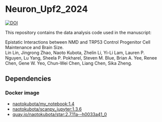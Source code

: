 # Neuron_Upf2_2024

[![DOI](https://zenodo.org/badge/779777606.svg)](https://zenodo.org/doi/10.5281/zenodo.10899647)

This repository contains the data analysis code used in the manuscript:

Epistatic Interactions between NMD and TRP53 Control Progenitor Cell Maintenance and Brain Size.<br>
Lin Lin, Jingrong Zhao, Naoto Kubota, Zhelin Li, Yi-Li Lam, Lauren P. Nguyen, Lu Yang, Sheela P. Pokharel, Steven M. Blue, Brian A. Yee, Renee Chen, Gene W. Yeo, Chun-Wei Chen, Liang Chen, Sika Zheng.<br>

## Dependencies

### Docker image

- [naotokubota/my_notebook:1.4](https://hub.docker.com/repository/docker/naotokubota/my_notebook)
- [naotokubota/scanpy_jupyter:1.3.6](https://hub.docker.com/repository/docker/naotokubota/scanpy_jupyter)
- [quay.io/naotokubota/star:2.7.11a--h0033a41_0](https://quay.io/repository/biocontainers/star)
